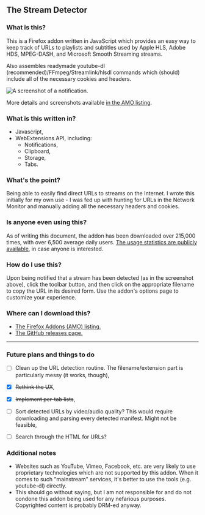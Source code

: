 ## The Stream Detector
### What is this?
This is a Firefox addon written in JavaScript which provides an easy way to keep track of URLs to playlists and subtitles used by Apple HLS, Adobe HDS, MPEG-DASH, and Microsoft Smooth Streaming streams.

Also assembles readymade youtube-dl (recommended)/FFmpeg/Streamlink/hlsdl commands which (should) include all of the necessary cookies and headers.

![A screenshot of a notification.](https://addons.cdn.mozilla.net/user-media/previews/thumbs/204/204893.png?modified=1543520749)

More details and screenshots available [in the AMO listing](https://addons.mozilla.org/en-US/firefox/addon/hls-stream-detector/).

### What is this written in?
- Javascript,
- WebExtensions API, including:
	* Notifications,
	* Clipboard,
	* Storage,
	* Tabs.

### What's the point?
Being able to easily find direct URLs to streams on the Internet. I wrote this initially for my own use - I was fed up with hunting for URLs in the Network Monitor and manually adding all the necessary headers and cookies.

### Is anyone even using this?
As of writing this document, the addon has been downloaded over 215,000 times, with over 6,500 average daily users. [The usage statistics are publicly available](https://addons.mozilla.org/en-US/firefox/addon/hls-stream-detector/statistics/), in case anyone is interested.

### How do I use this?
Upon being notified that a stream has been detected (as in the screenshot above), click the toolbar button, and then click on the appropriate filename to copy the URL in its desired form. Use the addon's options page to customize your experience.

### Where can I download this?
- [The Firefox Addons (AMO) listing.](https://addons.mozilla.org/en-US/firefox/addon/hls-stream-detector/)
- [The GitHub releases page.](https://github.com/rowrawer/stream-detector/releases)

---

### Future plans and things to do
- [ ] Clean up the URL detection routine. The filename/extension part is particularly messy (it works, though),
- [x] ~~Rethink the UX~~,
- [x] ~~Implement per-tab lists~~,
- [ ] Sort detected URLs by video/audio quality? This would require downloading and parsing every detected manifest. Might not be feasible,
- [ ] Search through the HTML for URLs?


### Additional notes
- Websites such as YouTube, Vimeo, Facebook, etc. are very likely to use proprietary technologies which are not supported by this addon. When it comes to such "mainstream" services, it's better to use the tools (e.g. youtube-dl) directly.
- This should go without saying, but I am not responsible for and do not condone this addon being used for any nefarious purposes. Copyrighted content is probably DRM-ed anyway.
